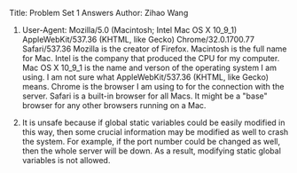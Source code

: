 Title: Problem Set 1 Answers
Author: Zihao Wang

1. User-Agent: Mozilla/5.0 (Macintosh; Intel Mac OS X 10_9_1) AppleWebKit/537.36 (KHTML, like Gecko) Chrome/32.0.1700.77 Safari/537.36
Mozilla is the creator of Firefox. Macintosh is the full name for Mac. Intel is the company that produced the CPU for my computer. Mac OS X 10_9_1 is the name and verson of the operating system I am using. I am not sure what AppleWebKit/537.36 (KHTML, like Gecko) means. Chrome is the browser I am using to for the connection with the server. Safari is a built-in browser for all Macs. It might be a "base" browser for any other browsers running on a Mac.

2. It is unsafe because if global static variables could be easily modified in this way, then some crucial information may be modified as well to crash the system. For example, if the port number could be changed as well, then the whole server will be down. As a result, modifying static global variables is not allowed.